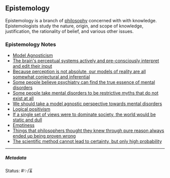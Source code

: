 ## Epistemology

Epistemology is a branch of [philosophy](Philosophy.md) concerned with with knowledge. Epistemologists study the nature, origin, and scope of knowledge, justification, the rationality of belief, and various other issues. 

### Epistemology Notes

* [Model Agnosticism](Model%20Agnosticism.md)
* [The brain's perceptual systems actively and pre-consciously interpret and edit their input](The%20brain's%20perceptual%20systems%20actively%20and%20pre-consciously%20interpret%20and%20edit%20their%20input.md)
* [Because perception is not absolute, our models of reality are all somewhat conjectural and inferential](Because%20perception%20is%20not%20absolute,%20our%20models%20of%20reality%20are%20all%20somewhat%20conjectural%20and%20inferential.md)
* [Some people believe psychiatry can find the true essence of mental disorders](Some%20people%20believe%20psychiatry%20can%20find%20the%20true%20essence%20of%20mental%20disorders.md)
* [Some people take mental disorders to be restrictive myths that do not exist at all](Some%20people%20take%20mental%20disorders%20to%20be%20restrictive%20myths%20that%20do%20not%20exist%20at%20all.md)
* [We should take a model agnostic perspective towards mental disorders](We%20should%20take%20a%20model%20agnostic%20perspective%20towards%20mental%20disorders.md)
* [Logical positivism](Logical%20positivism.md)
* [If a single set of views were to dominate society, the world would be static and dull](If%20a%20single%20set%20of%20views%20were%20to%20dominate%20society,%20the%20world%20would%20be%20static%20and%20dull.md)
* [Emptiness](Emptiness.md)
* [Things that philosophers thought they knew through pure reason always ended up being proven wrong](Things%20that%20philosophers%20thought%20they%20knew%20through%20pure%20reason%20always%20ended%20up%20being%20proven%20wrong.md)
* [The scientific method cannot lead to certainty, but only high probability](The%20scientific%20method%20cannot%20lead%20to%20certainty,%20but%20only%20high%20probability.md)

---

##### Metadata

Status: #✨/⏳

